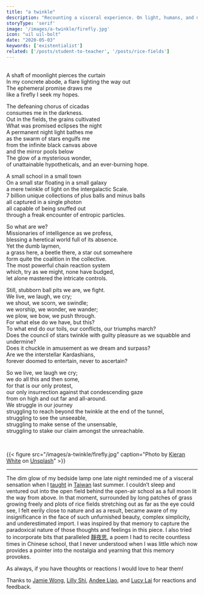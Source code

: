 ```yaml
---
title: "a twinkle"
description: "Recounting a visceral experience. On light, humans, and meaning."
storyType: 'serif'
image: '/images/a-twinkle/firefly.jpg'
icon: "uil uil-bolt"
date: "2020-05-03"
keywords: ['existentialist']
related: ['/posts/student-to-teacher', '/posts/rice-fields']
---
```

\
A shaft of moonlight pierces the curtain\
In my concrete abode, a flare lighting the way out\
The ephemeral promise draws me\
like a firefly I seek my hopes.

The defeaning chorus of cicadas\
consumes me in the darkness.\
Out in the fields, the grains cultivated\
What was promised eclipses the night\
A permanent night light bathes me\
as the swarm of stars engulfs me\
from the infinite black canvas above\
and the mirror pools below\
The glow of a mysterious wonder,\
of unattainable hypotheticals, and an ever-burning hope.

A small school in a small town\
On a small star floating in a small galaxy\
a mere twinkle of light on the intergalactic Scale.\
7 billion unique collections of plus balls and minus balls\
all captured in a single photon\
all capable of being snuffed out\
through a freak encounter of entropic particles.

So what are we?\
Missionaries of intelligence as we profess,\
blessing a heretical world full of its absence.\
Yet the dumb laymen,\
a grass here, a beetle there, a star out somewhere\
form quite the coalition in the collective.\
The most powerful chain reaction system\
which, try as we might, none have budged,\
let alone mastered the intricate controls.

Still, stubborn ball pits we are, we fight.\
We live, we laugh, we cry;\
we shout, we scorn, we swindle;\
we worship, we wonder, we wander;\
we plow, we bow, we push through.\
For what else do we have, but this?\
To what end do our toils, our conflicts, our triumphs march?\
Does the council of stars twinkle with guilty pleasure as we squabble and undermine?\
Does it chuckle in amusement as we dream and surpass?\
Are we the interstellar Kardashians,\
forever doomed to entertain, never to ascertain?

So we live, we laugh we cry;\
we do all this and then some,\
for that is our only protest,\
our only insurrection against that condescending gaze\
from on high and out far and all-around.\
We struggle in our journey\
struggling to reach beyond the twinkle at the end of the tunnel,\
struggling to see the unseeable,\
struggling to make sense of the unsensable,\
struggling to stake our claim amongst the unreachable.

<br/>

{{< figure src="/images/a-twinkle/firefly.jpg" caption="Photo by [Kieran White](https://unsplash.com/@kierancwhite?utm_source=unsplash&utm_medium=referral&utm_content=creditCopyText) on [Unsplash](https://unsplash.com/s/photos/twinkle?utm_source=unsplash&utm_medium=referral&utm_content=creditCopyText)" >}}

---

The dim glow of my bedside lamp one late night reminded me of a visceral sensation when I [taught](/posts/student-to-teacher) in [Taiwan](/posts/rice-fields) last summer. I couldn’t sleep and ventured out into the open field behind the open-air school as a full moon lit the way from above. In that moment, surrounded by long patches of grass growing freely and plots of rice fields stretching out as far as the eye could see, I felt eerily close to nature and as a result, became aware of my insignificance in the face of such unfurnished beauty, complex simplicity, and underestimated import. I was inspired by that memory to capture the paradoxical nature of those thoughts and feelings in this piece. I also tried to incorporate bits that paralleled [靜夜思](https://en.wikipedia.org/wiki/Quiet_Night_Thought), a poem I had to recite countless times in Chinese school, that I never understood when I was little which now provides a pointer into the nostalgia and yearning that this memory provokes.

As always, if you have thoughts or reactions I would love to hear them!

Thanks to [Jamie Wong](http://jamie-wong.com/), [Lilly Shi](https://shiwolfblog.wordpress.com/), [Andee Liao](https://medium.com/@andeeliao), and [Lucy Lai](https://lucyblogs.wordpress.com/) for reactions and feedback.
